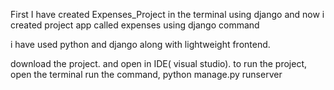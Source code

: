 First I have created Expenses_Project in the terminal using django
and now i created project app called expenses using django command

i have used python and django along with lightweight frontend.

download the project. and open in IDE( visual studio).
to run the project, open the terminal 
run the command, python manage.py runserver
